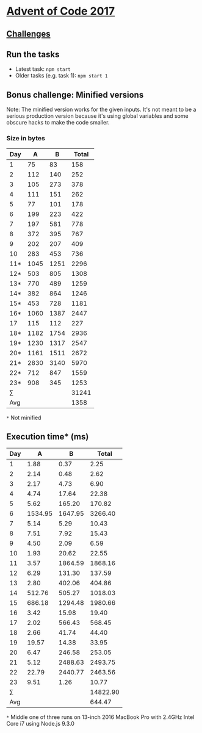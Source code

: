 # [Advent of Code 2017](http://adventofcode.com/)

## [Challenges](challenges)

## Run the tasks

* Latest task: ``npm start``
* Older tasks (e.g. task 1): ``npm start 1``

## Bonus challenge: Minified versions

Note: The minified version works for the given inputs. It's not meant to be a serious production version because it's using global variables and some obscure hacks to make the code smaller.

### Size in bytes

 Day |    A |    B | Total
-----|------|------|-------
 1   |   75 |   83 |   158
 2   |  112 |  140 |   252
 3   |  105 |  273 |   378
 4   |  111 |  151 |   262
 5   |   77 |  101 |   178
 6   |  199 |  223 |   422
 7   |  197 |  581 |   778
 8   |  372 |  395 |   767
 9   |  202 |  207 |   409
 10  |  283 |  453 |   736
 11* | 1045 | 1251 |  2296
 12* |  503 |  805 |  1308
 13* |  770 |  489 |  1259
 14* |  382 |  864 |  1246
 15* |  453 |  728 |  1181
 16* | 1060 | 1387 |  2447
 17  |  115 |  112 |   227
 18* | 1182 | 1754 |  2936
 19* | 1230 | 1317 |  2547
 20* | 1161 | 1511 |  2672
 21* | 2830 | 3140 |  5970 
 22* |  712 |  847 |  1559
 23* |  908 |  345 |  1253
 ∑   |      |      | 31241
 Avg |      |      |  1358

`*` Not minified

## Execution time* (ms)

 Day |       A |       B |    Total
-----|---------|---------|----------
 1   |    1.88 |    0.37 |     2.25
 2   |    2.14 |    0.48 |     2.62
 3   |    2.17 |    4.73 |     6.90
 4   |    4.74 |   17.64 |    22.38
 5   |    5.62 |  165.20 |   170.82
 6   | 1534.95 | 1647.95 |  3266.40
 7   |    5.14 |    5.29 |    10.43
 8   |    7.51 |    7.92 |    15.43
 9   |    4.50 |    2.09 |     6.59
 10  |    1.93 |   20.62 |    22.55
 11  |    3.57 | 1864.59 |  1868.16
 12  |    6.29 |  131.30 |   137.59
 13  |    2.80 |  402.06 |   404.86
 14  |  512.76 |  505.27 |  1018.03
 15  |  686.18 | 1294.48 |  1980.66
 16  |    3.42 |   15.98 |    19.40
 17  |    2.02 |  566.43 |   568.45
 18  |    2.66 |   41.74 |    44.40
 19  |   19.57 |   14.38 |    33.95
 20  |    6.47 |  246.58 |   253.05
 21  |    5.12 | 2488.63 |  2493.75
 22  |   22.79 | 2440.77 |  2463.56
 23  |    9.51 |    1.26 |    10.77
 ∑   |         |         | 14822.90
 Avg |         |         |   644.47

`*` Middle one of three runs on 13-inch 2016 MacBook Pro with 2.4GHz Intel Core i7 using Node.js 9.3.0
